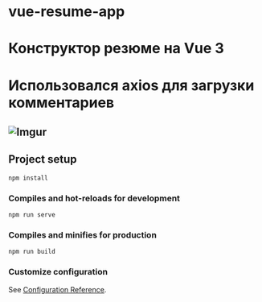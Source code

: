 # vue-resume-app

# Конструктор резюме на Vue 3
# Использовался axios для загрузки комментариев 
## ![Imgur](https://i.imgur.com/nrMJyEw.gif)

## Project setup
```
npm install
```

### Compiles and hot-reloads for development
```
npm run serve
```

### Compiles and minifies for production
```
npm run build
```

### Customize configuration
See [Configuration Reference](https://cli.vuejs.org/config/).
